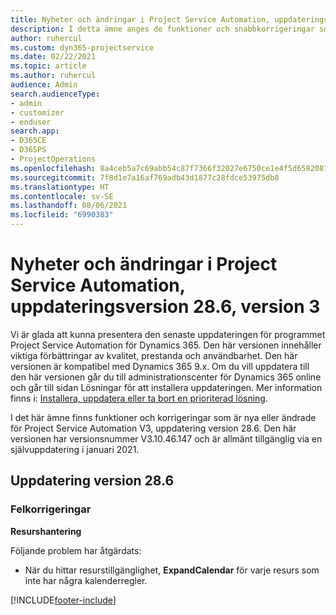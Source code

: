 ```yaml
---
title: Nyheter och ändringar i Project Service Automation, uppdateringsversion 28.6, snabbkorrigering, version 3
description: I detta ämne anges de funktioner och snabbkorrigeringar som finns tillgängliga i Project Service Automation, uppdateringsversion 28.6, snabbkorrigering, version 3.
author: ruhercul
ms.custom: dyn365-projectservice
ms.date: 02/22/2021
ms.topic: article
ms.author: ruhercul
audience: Admin
search.audienceType:
- admin
- customizer
- enduser
search.app:
- D365CE
- D365PS
- ProjectOperations
ms.openlocfilehash: 8a4ceb5a7c69abb54c87f7366f32027e6750ce1e4f5d6582087ed44612afbeb1
ms.sourcegitcommit: 7f8d1e7a16af769adb43d1877c28fdce53975db8
ms.translationtype: HT
ms.contentlocale: sv-SE
ms.lasthandoff: 08/06/2021
ms.locfileid: "6990383"
---
```

# <a name="whats-new-or-changed-in-project-service-automation-update-release-286-v3"></a>Nyheter och ändringar i Project Service Automation, uppdateringsversion 28.6, version 3

Vi är glada att kunna presentera den senaste uppdateringen för programmet Project Service Automation för Dynamics 365. Den här versionen innehåller viktiga förbättringar av kvalitet, prestanda och användbarhet. Den här versionen är kompatibel med Dynamics 365 9.x. Om du vill uppdatera till den här versionen går du till administrationscenter för Dynamics 365 online och går till sidan Lösningar för att installera uppdateringen. Mer information finns i: [Installera, uppdatera eller ta bort en prioriterad lösning](/power-platform/admin/install-remove-preferred-solution).

I det här ämne finns funktioner och korrigeringar som är nya eller ändrade för Project Service Automation V3, uppdatering version 28.6. Den här versionen har versionsnummer V3.10.46.147 och är allmänt tillgänglig via en självuppdatering i januari 2021.

## <a name="update-release-286"></a>Uppdatering version 28.6

### <a name="bug-fixes"></a>Felkorrigeringar


**Resurshantering**

Följande problem har åtgärdats:

- När du hittar resurstillgänglighet, **ExpandCalendar** för varje resurs som inte har några kalenderregler.


[!INCLUDE[footer-include](../includes/footer-banner.md)]